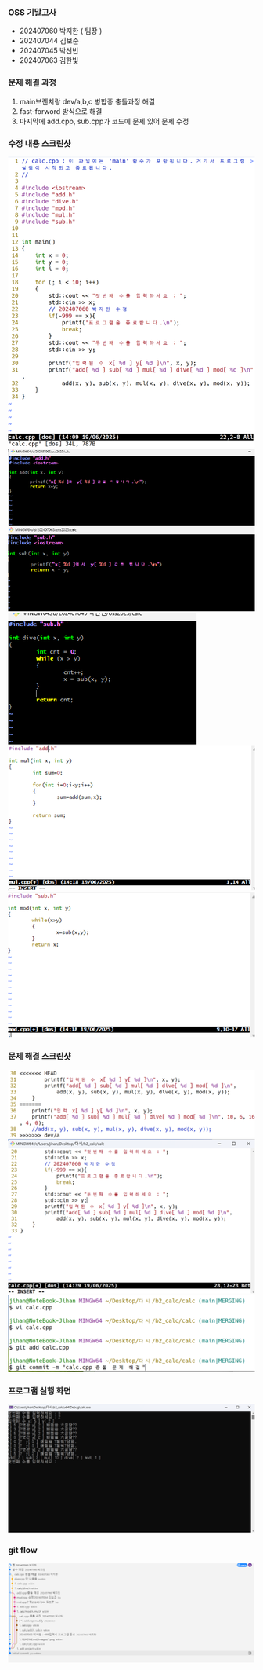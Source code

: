 ### OSS 기말고사

- 202407060 박지한 ( 팀장 )
- 202407044 김보준
- 202407045 박선빈
- 202407063 김한빛

### 문제 해결 과정
1. main브렌치랑 dev/a,b,c 병합중 충돌과정 해결
2. fast-forword 방식으로 해결 
3. 마지막에 add.cpp, sub.cpp가 코드에 문제 있어 문제 수정

### 수정 내용 스크린샷
![](/images/calc.cpp.png)
![](/images/add.png)
![](/images/sub.png)
![](/images/dive.png)
![](/images/mul.cpp.png)
![](/images/mod.cpp.png)
### 문제 해결 스크린샷
![](/images/문제1.png)
![](/images/문제%201%20해결.png)
![](/images/문제%201%20해결%202.png)
### 프로그램 실행 화면
![](/images/실행.png)
### git flow
![](/images/flow.png)